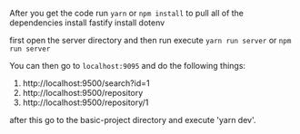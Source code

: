 
After you get the code run `yarn` or `npm install` to pull all of the dependencies
install fastify
install dotenv

first open the server directory and then run execute `yarn run server` or `npm run server`

You can then go to `localhost:9095` and do the following things:

1. http://localhost:9500/search?id=1
2. http://localhost:9500/repository
3. http://localhost:9500/repository/1
 

after this go to the basic-project directory and execute 'yarn dev'.

